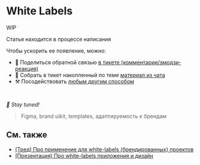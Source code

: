 # White Labels

WIP

Статья находится в процессе написания

Чтобы ускорить ее появление, можно:

* 📢 Поделиться обратной связью [в тикете (комментарии/эмодзи-реакция)](https://github.com/feature-sliced/documentation/issues/215)
* 💬 Собрать в тикет накопленный по теме [материал из чата](https://t.me/feature_sliced)
* ⚒️ Посодействовать [любым другим способом](https://github.com/feature-sliced/documentation/blob/master/CONTRIBUTING.md)

<br />

*🍰 Stay tuned!*

> Figma, brand uikit, templates, адаптируемость к брендам

## См. также[​](#see-also "Прямая ссылка на этот заголовок")

* [(Тред) Про применение для white-labels (брендированных) проектов](https://t.me/feature_sliced/1543)
* [(Презентация) Про white-labels приложения и дизайн](https://yadi.sk/i/5IdhzsWrpO3v4Q)
